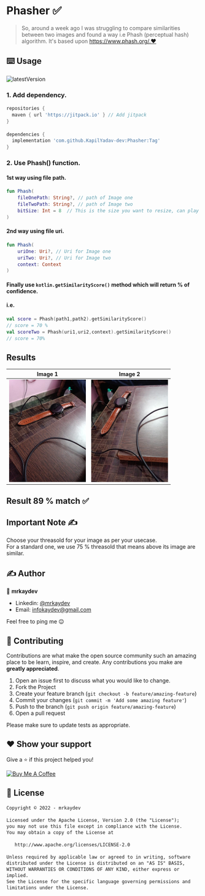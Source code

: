 # Phasher ✅

> So, around a week ago I was struggling to compare similarities between two images and found a way i.e Phash (perceptual hash) algorithm. It's based upon https://www.phash.org/.❤️

## ⌨️ Usage

![latestVersion](https://img.shields.io/github/v/release/KapilYadav-dev/Phasher)

### 1. Add dependency.
```groovy
repositories {
  maven { url 'https://jitpack.io' } // Add jitpack
}

dependencies {
  implementation 'com.github.KapilYadav-dev:Phasher:Tag'
}

```

### 2. Use Phash() function.
#### 1st way using file path.
```kotlin
fun Phash(
    fileOnePath: String?, // path of Image one 
    fileTwoPath: String?, // path of Image two
    bitSize: Int = 8  // This is the size you want to resize, can play with it for more accuracy and its best with the value 8
)
```
#### 2nd way using file uri.
```kotlin
fun Phash(
    uriOne: Uri?, // Uri for Image one
    uriTwo: Uri?, // Uri for Image two
    context: Context
)
```
#### Finally use ```kotlin.getSimilarityScore()``` method which will return % of confidence.
#### i.e.
```kotlin
val score = Phash(path1,path2).getSimilarityScore()
// score = 70 %
val scoreTwo = Phash(uri1,uri2,context).getSimilarityScore()
// score = 70%
```

## Results
| Image 1 | Image 2 |
| :---: | :---: |
| <img src="/img1.jpeg" width="200"/> | <img src="/img2.jpeg" width="200" /> |
## Result 89 % match ✅

## Important Note ✍️
Choose your threasold for your image as per your usecase. <br>
For a standard one, we use 75 % threasold that means above its image are similar.
## ✍️ Author

👤 **mrkaydev**

* Linkedin: <a href="https://www.linkedin.com/in/mrkaydev/" target="_blank">@mrkaydev</a>
* Email: infokaydev@gmail.com

Feel free to ping me 😉

## 🤝 Contributing

Contributions are what make the open source community such an amazing place to be learn, inspire, and create. Any
contributions you make are **greatly appreciated**.

1. Open an issue first to discuss what you would like to change.
1. Fork the Project
1. Create your feature branch (`git checkout -b feature/amazing-feature`)
1. Commit your changes (`git commit -m 'Add some amazing feature'`)
1. Push to the branch (`git push origin feature/amazing-feature`)
1. Open a pull request

Please make sure to update tests as appropriate.

## ❤ Show your support

Give a ⭐️ if this project helped you!

<a href="https://www.buymeacoffee.com/mrkaydev" target="_blank">
    <img src="https://cdn.buymeacoffee.com/buttons/v2/default-yellow.png" alt="Buy Me A Coffee" width="160">
</a>


## 📝 License

```
Copyright © 2022 - mrkaydev

Licensed under the Apache License, Version 2.0 (the "License");
you may not use this file except in compliance with the License.
You may obtain a copy of the License at

   http://www.apache.org/licenses/LICENSE-2.0

Unless required by applicable law or agreed to in writing, software
distributed under the License is distributed on an "AS IS" BASIS,
WITHOUT WARRANTIES OR CONDITIONS OF ANY KIND, either express or implied.
See the License for the specific language governing permissions and
limitations under the License.
```
